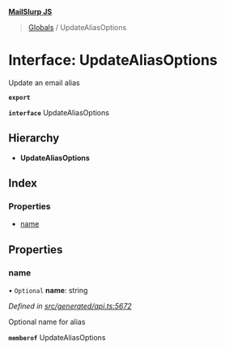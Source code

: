 **[MailSlurp JS](../README.md)**

> [Globals](../README.md) / UpdateAliasOptions

# Interface: UpdateAliasOptions

Update an email alias

**`export`** 

**`interface`** UpdateAliasOptions

## Hierarchy

* **UpdateAliasOptions**

## Index

### Properties

* [name](updatealiasoptions.md#name)

## Properties

### name

• `Optional` **name**: string

*Defined in [src/generated/api.ts:5672](https://github.com/mailslurp/mailslurp-client/blob/2c659a7/src/generated/api.ts#L5672)*

Optional name for alias

**`memberof`** UpdateAliasOptions
